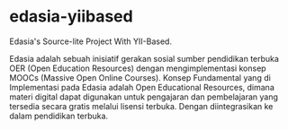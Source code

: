 edasia-yiibased
===============

Edasia's Source-lite Project With YII-Based.

Edasia adalah sebuah inisiatif gerakan sosial  sumber pendidikan terbuka OER (Open Education Resources) dengan mengimplementasi konsep MOOCs (Massive Open Online Courses).
Konsep Fundamental yang di Implementasi pada Edasia adalah Open Educational Resources, dimana materi digital dapat digunakan untuk pengajaran dan pembelajaran yang tersedia secara gratis melalui lisensi terbuka. Dengan diintegrasikan ke dalam pendidikan terbuka.
